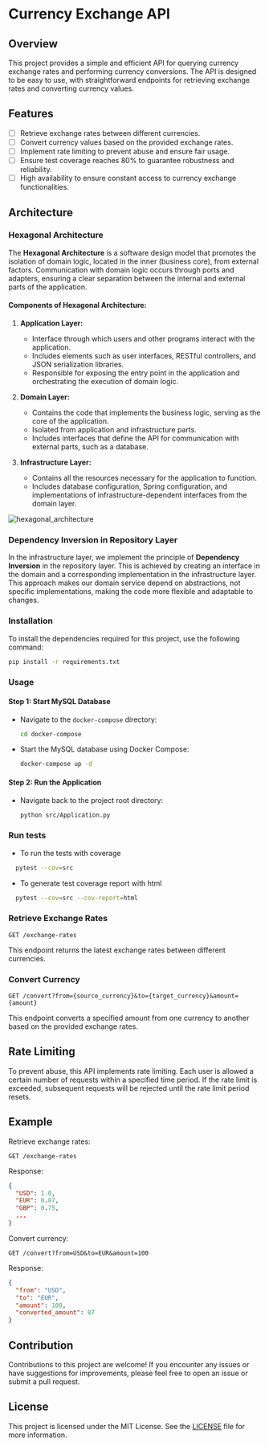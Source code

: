 # Currency Exchange API

## Overview

This project provides a simple and efficient API for querying currency exchange rates and performing currency conversions. The API is designed to be easy to use, with straightforward endpoints for retrieving exchange rates and converting currency values.

## Features

- [ ] Retrieve exchange rates between different currencies.
- [ ] Convert currency values based on the provided exchange rates.
- [ ] Implement rate limiting to prevent abuse and ensure fair usage.
- [ ] Ensure test coverage reaches 80% to guarantee robustness and reliability.
- [ ] High availability to ensure constant access to currency exchange functionalities.

## Architecture

### Hexagonal Architecture

The **Hexagonal Architecture** is a software design model that promotes the isolation of domain logic, located in the inner (business core), from external factors. Communication with domain logic occurs through ports and adapters, ensuring a clear separation between the internal and external parts of the application.

#### Components of Hexagonal Architecture:

1. **Application Layer:**
   - Interface through which users and other programs interact with the application.
   - Includes elements such as user interfaces, RESTful controllers, and JSON serialization libraries.
   - Responsible for exposing the entry point in the application and orchestrating the execution of domain logic.

2. **Domain Layer:**
   - Contains the code that implements the business logic, serving as the core of the application.
   - Isolated from application and infrastructure parts.
   - Includes interfaces that define the API for communication with external parts, such as a database.

3. **Infrastructure Layer:**
   - Contains all the resources necessary for the application to function.
   - Includes database configuration, Spring configuration, and implementations of infrastructure-dependent interfaces from the domain layer.

![hexagonal_architecture](https://github.com/murilohenzo/mono-to-micro/assets/28688721/467e9210-2584-4204-96e0-f4d8a36e9e78)

### Dependency Inversion in Repository Layer

In the infrastructure layer, we implement the principle of **Dependency Inversion** in the repository layer. This is achieved by creating an interface in the domain and a corresponding implementation in the infrastructure layer. This approach makes our domain service depend on abstractions, not specific implementations, making the code more flexible and adaptable to changes.

### Installation

To install the dependencies required for this project, use the following command:

```bash
pip install -r requirements.txt
```

### Usage

#### Step 1: Start MySQL Database

- Navigate to the `docker-compose` directory:

  ```bash
  cd docker-compose
  ```

- Start the MySQL database using Docker Compose:

  ```bash
  docker-compose up -d
  ```

#### Step 2: Run the Application

- Navigate back to the project root directory:

  ```bash
  python src/Application.py
  ```

### Run tests
- To run the tests with coverage

```bash	
  pytest --cov=src
```

- To generate test coverage report with html

```bash	
  pytest --cov=src --cov-report=html
```

### Retrieve Exchange Rates

```
GET /exchange-rates
```

This endpoint returns the latest exchange rates between different currencies.

### Convert Currency

```
GET /convert?from={source_currency}&to={target_currency}&amount={amount}
```

This endpoint converts a specified amount from one currency to another based on the provided exchange rates.

## Rate Limiting

To prevent abuse, this API implements rate limiting. Each user is allowed a certain number of requests within a specified time period. If the rate limit is exceeded, subsequent requests will be rejected until the rate limit period resets.

## Example

Retrieve exchange rates:

```
GET /exchange-rates
```

Response:

```json
{
  "USD": 1.0,
  "EUR": 0.87,
  "GBP": 0.75,
  ...
}
```

Convert currency:

```
GET /convert?from=USD&to=EUR&amount=100
```

Response:

```json
{
  "from": "USD",
  "to": "EUR",
  "amount": 100,
  "converted_amount": 87
}
```

## Contribution

Contributions to this project are welcome! If you encounter any issues or have suggestions for improvements, please feel free to open an issue or submit a pull request.

## License

This project is licensed under the MIT License. See the [LICENSE](LICENSE) file for more information.